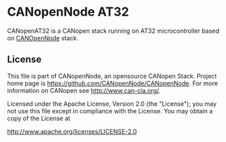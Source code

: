 # CANopenNode AT32

CANopenAT32 is a CANopen stack running on AT32 microcontroller based on [CANOpenNode](https://github.com/CANopenNode/CANopenNode) stack.

## License

This file is part of CANopenNode, an opensource CANopen Stack. Project home page is https://github.com/CANopenNode/CANopenNode. For more information on CANopen see http://www.can-cia.org/.

Licensed under the Apache License, Version 2.0 (the "License"); you may not use this file except in compliance with the License. You may obtain a copy of the License at

http://www.apache.org/licenses/LICENSE-2.0
